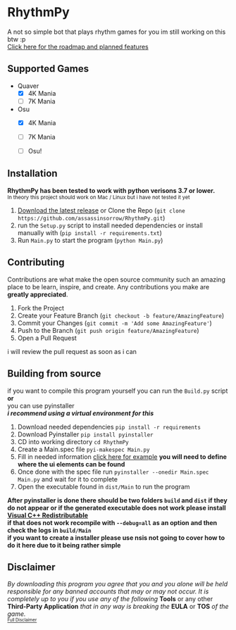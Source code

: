 # RhythmPy
A not so simple bot that plays rhythm games for you
im still working on this btw :p       
<a href="https://trello.com/b/IkrtUXl8/rhythmpy">Click here for the roadmap and planned features</a>

## Supported Games
- Quaver
  - [x] 4K Mania
  - [ ] 7K Mania
- Osu
  - [x] 4K Mania
  - [ ] 7K Mania
  - [ ] Osu!
  

## Installation
**RhythmPy has been tested to work with python verisons 3.7 or lower.**  
<sup>In theory this project should work on Mac / Linux but i have not tested it yet</sup>

1. <a href="https://github.com/assassinsorrow/RhythmPy/releases">Download the latest release</a> or Clone the Repo (`git clone https://github.com/assassinsorrow/RhythmPy.git`)
2. run the `Setup.py` script to install needed dependencies or install manually with (`pip install -r requirements.txt`)
3. Run `Main.py` to start the program (`python Main.py`)

## Contributing
Contributions are what make the open source community such an amazing place to be learn, inspire, and create. Any contributions you make are **greatly appreciated**.

1. Fork the Project
2. Create your Feature Branch (`git checkout -b feature/AmazingFeature`)
3. Commit your Changes (`git commit -m 'Add some AmazingFeature'`)
4. Push to the Branch (`git push origin feature/AmazingFeature`)
5. Open a Pull Request

i will review the pull request as soon as i can

## Building from source
if you want to compile this program yourself you can run the `Build.py` script **or**         
you can use pyinstaller                  
***i recommend using a virtual environment for this***
1. Download needed dependencies `pip install -r requirements`
2. Download Pyinstaller `pip install pyinstaller`
3. CD into working directory `cd RhythmPy`
4. Create a Main.spec file `pyi-makespec Main.py`
5. Fill in needed information <a href="https://github.com/assassinsorrow/RhythmPy/blob/master/RhythmPy/Main.spec">click here for example</a> **you will need to define where the ui elements can be found**
6. Once done with the spec file run `pyinstaller --onedir Main.spec Main.py` and wait for it to complete
7. Open the executable found in `dist/Main` to run the program              

**After pyinstaller is done there should be two folders `build` and `dist` if they do not appear or if the generated executable does not work please install <a href="https://support.microsoft.com/en-ca/help/2977003/the-latest-supported-visual-c-downloads">Visual C++ Redistributable</a>      
if that does not work recompile with `--debug=all` as an option and then check the logs in `build/Main`**                  
**if you want to create a installer please use nsis not going to cover how to do it here due to it being rather simple**

## Disclaimer 
*By downloading this program you agree that you and you alone will be held responsible for any banned accounts that may or may not occur. It is completely up to you if you use any of the following* **Tools** or any other **Third-Party Application** *that in any way is breaking the* **EULA** or **TOS** *of the game.*       
<a href="https://github.com/assassinsorrow/RhythmPy/blob/master/DISCLAIMER.md"><sub><sup>Full Disclaimer</sup></sub></a>

